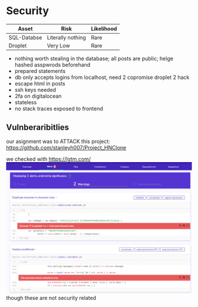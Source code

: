 # Security

| Asset | Risk | Likelihood |
| --- | --- | --- |
| SQL-Databse | Literally nothing | Rare |
| Droplet | Very Low | Rare |

- nothing worth stealing in the database; all posts are public; helge hashed asspwrods beforehand
- prepared statements
- db only accepts logins from localhost, need 2 copromise droplet 2 hack
- escape html in posts
- ssh keys needed
- 2fa on digitalocean
- stateless
- no stack traces exposed to frontend

## Vulnberaribitlies

our asignment was to ATTACK this project: https://github.com/stanleyh007/Project_HNClone

we checked with https://lgtm.com/
![](scan.PNG)
though these are not security related


